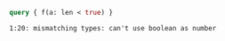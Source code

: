 ```graphql
query { f(a: len < true) }
```

```
1:20: mismatching types: can't use boolean as number
```